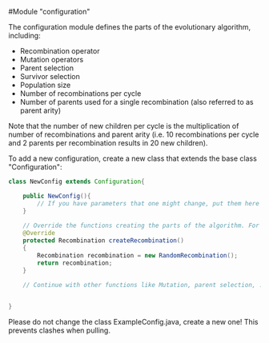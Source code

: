 #Module "configuration"

The configuration module defines the parts of the evolutionary algorithm, including:
* Recombination operator
* Mutation operators
* Parent selection
* Survivor selection
* Population size
* Number of recombinations per cycle
* Number of parents used for a single recombination (also referred to as parent arity)

Note that the number of new children per cycle is the multiplication of number of recombinations and parent arity 
(i.e. 10 recombinations per cycle and 2 parents per recombination results in 20 new children).

To add a new configuration, create a new class that extends the base class "Configuration":

```java
class NewConfig extends Configuration{

    public NewConfig(){ 
    	// If you have parameters that one might change, put them here
    }
    
    // Override the functions creating the parts of the algorithm. For example
    @Override
    protected Recombination createRecombination()
    {
        Recombination recombination = new RandomRecombination();
        return recombination;
    }
    
    // Continue with other functions like Mutation, parent selection, ...


}
```

Please do not change the class ExampleConfig.java, create a new one! This prevents clashes when pulling.